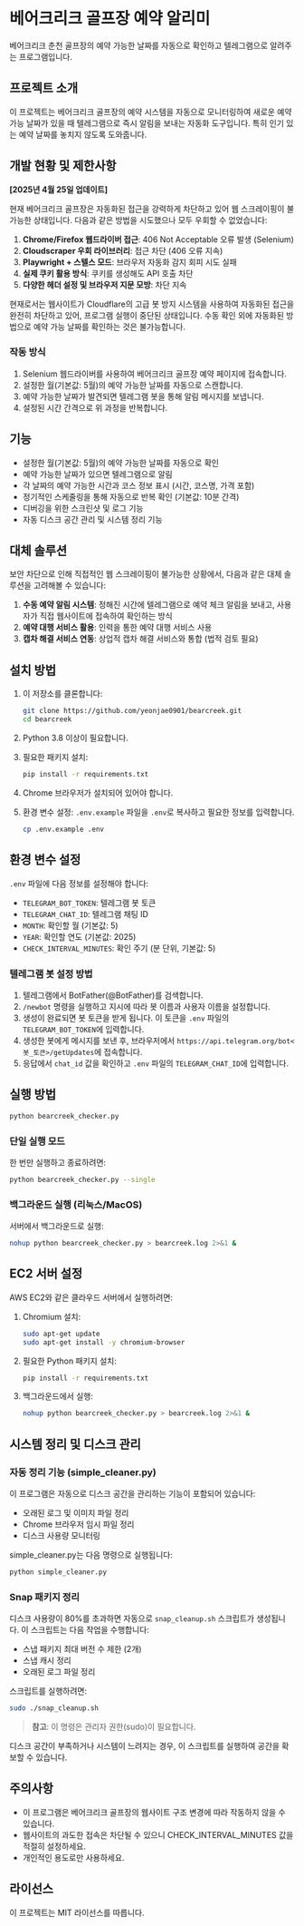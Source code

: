 # 베어크리크 골프장 예약 알리미

베어크리크 춘천 골프장의 예약 가능한 날짜를 자동으로 확인하고 텔레그램으로 알려주는 프로그램입니다.

## 프로젝트 소개

이 프로젝트는 베어크리크 골프장의 예약 시스템을 자동으로 모니터링하여 새로운 예약 가능 날짜가 있을 때 텔레그램으로 즉시 알림을 보내는 자동화 도구입니다. 특히 인기 있는 예약 날짜를 놓치지 않도록 도와줍니다.

## 개발 현황 및 제한사항

**[2025년 4월 25일 업데이트]**

현재 베어크리크 골프장은 자동화된 접근을 강력하게 차단하고 있어 웹 스크레이핑이 불가능한 상태입니다. 다음과 같은 방법을 시도했으나 모두 우회할 수 없었습니다:

1. **Chrome/Firefox 웹드라이버 접근**: 406 Not Acceptable 오류 발생 (Selenium)
2. **Cloudscraper 우회 라이브러리**: 접근 차단 (406 오류 지속)
3. **Playwright + 스텔스 모드**: 브라우저 자동화 감지 회피 시도 실패
4. **실제 쿠키 활용 방식**: 쿠키를 생성해도 API 호출 차단
5. **다양한 헤더 설정 및 브라우저 지문 모방**: 차단 지속

현재로서는 웹사이트가 Cloudflare의 고급 봇 방지 시스템을 사용하여 자동화된 접근을 완전히 차단하고 있어, 프로그램 실행이 중단된 상태입니다. 수동 확인 외에 자동화된 방법으로 예약 가능 날짜를 확인하는 것은 불가능합니다.

### 작동 방식

1. Selenium 웹드라이버를 사용하여 베어크리크 골프장 예약 페이지에 접속합니다.
2. 설정한 월(기본값: 5월)의 예약 가능한 날짜를 자동으로 스캔합니다.
3. 예약 가능한 날짜가 발견되면 텔레그램 봇을 통해 알림 메시지를 보냅니다.
4. 설정된 시간 간격으로 위 과정을 반복합니다.

## 기능

- 설정한 월(기본값: 5월)의 예약 가능한 날짜를 자동으로 확인
- 예약 가능한 날짜가 있으면 텔레그램으로 알림
- 각 날짜의 예약 가능한 시간과 코스 정보 표시 (시간, 코스명, 가격 포함)
- 정기적인 스케줄링을 통해 자동으로 반복 확인 (기본값: 10분 간격)
- 디버깅을 위한 스크린샷 및 로그 기능
- 자동 디스크 공간 관리 및 시스템 정리 기능

## 대체 솔루션

보안 차단으로 인해 직접적인 웹 스크레이핑이 불가능한 상황에서, 다음과 같은 대체 솔루션을 고려해볼 수 있습니다:

1. **수동 예약 알림 시스템**: 정해진 시간에 텔레그램으로 예약 체크 알림을 보내고, 사용자가 직접 웹사이트에 접속하여 확인하는 방식
2. **예약 대행 서비스 활용**: 인력을 통한 예약 대행 서비스 사용
3. **캡차 해결 서비스 연동**: 상업적 캡차 해결 서비스와 통합 (법적 검토 필요)

## 설치 방법

1. 이 저장소를 클론합니다:
   ```bash
   git clone https://github.com/yeonjae0901/bearcreek.git
   cd bearcreek
   ```

2. Python 3.8 이상이 필요합니다.

3. 필요한 패키지 설치:
   ```bash
   pip install -r requirements.txt
   ```

4. Chrome 브라우저가 설치되어 있어야 합니다.

5. 환경 변수 설정:
   `.env.example` 파일을 `.env`로 복사하고 필요한 정보를 입력합니다.
   ```bash
   cp .env.example .env
   ```

## 환경 변수 설정

`.env` 파일에 다음 정보를 설정해야 합니다:

- `TELEGRAM_BOT_TOKEN`: 텔레그램 봇 토큰
- `TELEGRAM_CHAT_ID`: 텔레그램 채팅 ID
- `MONTH`: 확인할 월 (기본값: 5)
- `YEAR`: 확인할 연도 (기본값: 2025)
- `CHECK_INTERVAL_MINUTES`: 확인 주기 (분 단위, 기본값: 5)

### 텔레그램 봇 설정 방법

1. 텔레그램에서 BotFather(@BotFather)를 검색합니다.
2. `/newbot` 명령을 실행하고 지시에 따라 봇 이름과 사용자 이름을 설정합니다.
3. 생성이 완료되면 봇 토큰을 받게 됩니다. 이 토큰을 `.env` 파일의 `TELEGRAM_BOT_TOKEN`에 입력합니다.
4. 생성한 봇에게 메시지를 보낸 후, 브라우저에서 `https://api.telegram.org/bot<봇_토큰>/getUpdates`에 접속합니다.
5. 응답에서 `chat_id` 값을 확인하고 `.env` 파일의 `TELEGRAM_CHAT_ID`에 입력합니다.

## 실행 방법

```bash
python bearcreek_checker.py
```

### 단일 실행 모드

한 번만 실행하고 종료하려면:

```bash
python bearcreek_checker.py --single
```

### 백그라운드 실행 (리눅스/MacOS)

서버에서 백그라운드로 실행:

```bash
nohup python bearcreek_checker.py > bearcreek.log 2>&1 &
```

## EC2 서버 설정

AWS EC2와 같은 클라우드 서버에서 실행하려면:

1. Chromium 설치:
   ```bash
   sudo apt-get update
   sudo apt-get install -y chromium-browser
   ```

2. 필요한 Python 패키지 설치:
   ```bash
   pip install -r requirements.txt
   ```

3. 백그라운드에서 실행:
   ```bash
   nohup python bearcreek_checker.py > bearcreek.log 2>&1 &
   ```

## 시스템 정리 및 디스크 관리

### 자동 정리 기능 (simple_cleaner.py)

이 프로그램은 자동으로 디스크 공간을 관리하는 기능이 포함되어 있습니다:

- 오래된 로그 및 이미지 파일 정리
- Chrome 브라우저 임시 파일 정리
- 디스크 사용량 모니터링

simple_cleaner.py는 다음 명령으로 실행됩니다:

```bash
python simple_cleaner.py
```

### Snap 패키지 정리

디스크 사용량이 80%를 초과하면 자동으로 `snap_cleanup.sh` 스크립트가 생성됩니다. 이 스크립트는 다음 작업을 수행합니다:

- 스냅 패키지 최대 버전 수 제한 (2개)
- 스냅 캐시 정리
- 오래된 로그 파일 정리

스크립트를 실행하려면:

```bash
sudo ./snap_cleanup.sh
```

> **참고**: 이 명령은 관리자 권한(sudo)이 필요합니다.

디스크 공간이 부족하거나 시스템이 느려지는 경우, 이 스크립트를 실행하여 공간을 확보할 수 있습니다.

## 주의사항

- 이 프로그램은 베어크리크 골프장의 웹사이트 구조 변경에 따라 작동하지 않을 수 있습니다.
- 웹사이트의 과도한 접속은 차단될 수 있으니 CHECK_INTERVAL_MINUTES 값을 적절히 설정하세요.
- 개인적인 용도로만 사용하세요.

## 라이선스

이 프로젝트는 MIT 라이선스를 따릅니다.
